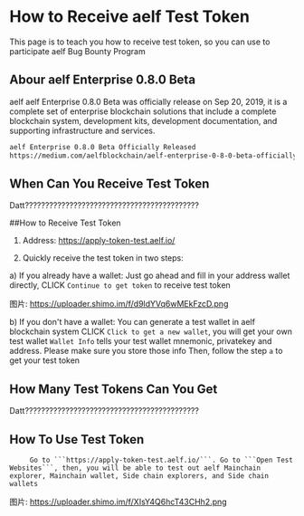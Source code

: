 # How to Receive aelf Test Token

This page is to teach you how to receive test token, so you can use to participate aelf Bug Bounty Program

## Abour aelf Enterprise 0.8.0 Beta
aelf aelf Enterprise 0.8.0 Beta was officially release on Sep 20, 2019, it is a complete set of enterprise blockchain solutions that include a complete blockchain system, development kits, development documentation, and supporting infrastructure and services.

```bash
aelf Enterprise 0.8.0 Beta Officially Released
https://medium.com/aelfblockchain/aelf-enterprise-0-8-0-beta-officially-released-38b41622893e
```

## When Can You Receive Test Token
Datt???????????????????????????????????????????

##How to Receive Test Token

1. Address: https://apply-token-test.aelf.io/

2. Quickly receive the test token in two steps:

 a) If you already have a wallet:
        Just go ahead and fill in your address wallet directly, CLICK ```Continue to get token``` to receive test token
        
图片: https://uploader.shimo.im/f/d9ldYVq6wMEkFzcD.png        

 b) If you don't have a wallet:
         You can generate a test wallet in aelf blockchain system
         CLICK ```Click to get a new wallet```, you will get your own test wallet 
         ```Wallet Info``` tells your test wallet mnemonic, privatekey and address. Please make sure you store those info 
         Then, follow the step ```a``` to get your test token
         
## How Many Test Tokens Can You Get
Datt???????????????????????????????????????????
      
## How To Use Test Token
         Go to ```https://apply-token-test.aelf.io/```. Go to ```Open Test Websites```, then, you will be able to test out aelf Mainchain explorer, Mainchain wallet, Side chain explorers, and Side chain wallets
         
图片: https://uploader.shimo.im/f/XIsY4Q6hcT43CHh2.png

